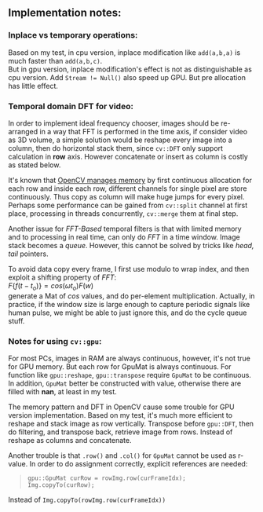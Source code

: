 ## Implementation notes:

### Inplace vs temporary operations:
Based on my test, in cpu version, inplace modification like `add(a,b,a)` is much faster than `add(a,b,c)`. \
But in gpu version, inplace modification's effect is not as distinguishable as cpu version.
Add `Stream != Null()` also speed up GPU. But pre allocation has little effect.

### Temporal domain DFT for video:
In order to implement ideal frequency chooser, images should be re-arranged in a way that FFT is performed in the time axis, if consider video as 3D volume, a simple solution would be reshape every image into a column, then do horizontal stack them, since `cv::DFT`  only support calculation in **row** axis. However concatenate or insert as column is costly as stated below.

It's known that [OpenCV manages memory](https://docs.opencv.org/2.4/doc/tutorials/core/mat_the_basic_image_container/mat_the_basic_image_container.html) by first continuous allocation for each row and inside each row, different channels for single pixel are store continuously. Thus copy as column will make huge jumps for every pixel. Perhaps some performance can be gained from `cv::split` channel at first place, processing in threads concurrently, `cv::merge` them at final step.

Another issue for *FFT-Based* temporal filters is that with limited memory and to processing in real time, can only do *FFT* in a time window. Image stack becomes a *queue*. However, this cannot be solved by tricks like *head, tail* pointers.

To avoid data copy every frame, I first use modulo to wrap index, and then exploit a shifting property of *FFT*: \
$F\{f(t-t_o)\} = cos(\omega t_o) F(w)$\
generate a Mat of $cos$ values, and do per-element multiplication. Actually, in practice, if the window size is large enough to capture periodic signals like human pulse, we might be able to just ignore this, and do the cycle queue stuff.

### Notes for using `cv::gpu`:

For most PCs, images in RAM are always continuous, however, it's not true for GPU memory. But each row for GpuMat is always continuous. For function like `gpu::reshape`, `gpu::transpose` require `GpuMat` to be continuous. In addition, `GpuMat` better be constructed with value, otherwise there are filled with **nan**, at least in my test.

The memory pattern and DFT in OpenCV cause some trouble for GPU version implementation. Based on my test, it's much more efficient to reshape and stack image as row vertically. Transpose before `gpu::DFT`, then do filtering, and transpose back, retrieve image from rows. Instead of reshape as columns and concatenate.

Another trouble is that `.row()` and `.col()` for `GpuMat` cannot be used as r-value. In order to do assignment correctly, explicit references are needed:
> `gpu::GpuMat curRow = rowImg.row(curFrameIdx);` \
  `Img.copyTo(curRow);`

Instead of `Img.copyTo(rowImg.row(curFrameIdx))`
